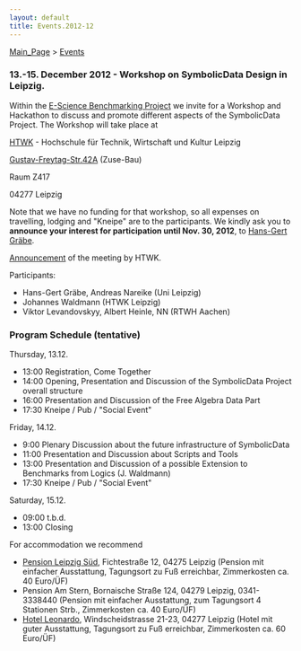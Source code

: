 ```yaml
---
layout: default
title: Events.2012-12
---
```


[Main\_Page](Main_Page "wikilink") \> [Events](Events "wikilink")

### 13.-15. December 2012 - Workshop on SymbolicData Design in Leipzig.

Within the [E-Science Benchmarking Project](Projects.EScience "wikilink") we invite for a Workshop and Hackathon to discuss and promote different aspects of the SymbolicData Project. The Workshop will take place at

  
[HTWK](http://www.htwk-leipzig.de) - Hochschule für Technik, Wirtschaft und Kultur Leipzig

[Gustav-Freytag-Str.42A](http://www.htwk-leipzig.de/index.php?id=239) (Zuse-Bau)

Raum Z417

04277 Leipzig

Note that we have no funding for that workshop, so all expenses on travelling, lodging and "Kneipe" are to the participants. We kindly ask you to **announce your interest for participation until Nov. 30, 2012**, to [Hans-Gert Gräbe](mailto:graebe@informatik.uni-leipzig.de).

[Announcement](http://portal.imn.htwk-leipzig.de/events/workshop-on-symbolicdata-design) of the meeting by HTWK.

Participants:

-   Hans-Gert Gräbe, Andreas Nareike (Uni Leipzig)
-   Johannes Waldmann (HTWK Leipzig)
-   Viktor Levandovskyy, Albert Heinle, NN (RTWH Aachen)

### Program Schedule (tentative)

Thursday, 13.12.

-   13:00 Registration, Come Together
-   14:00 Opening, Presentation and Discussion of the SymbolicData Project overall structure
-   16:00 Presentation and Discussion of the Free Algebra Data Part
-   17:30 Kneipe / Pub / "Social Event"

Friday, 14.12.

-   9:00 Plenary Discussion about the future infrastructure of SymbolicData
-   11:00 Presentation and Discussion about Scripts and Tools
-   13:00 Presentation and Discussion of a possible Extension to Benchmarks from Logics (J. Waldmann)
-   17:30 Kneipe / Pub / "Social Event"

Saturday, 15.12.

-   09:00 t.b.d.
-   13:00 Closing

For accommodation we recommend

-   [Pension Leipzig Süd](http://www.pension-leipzig-sued.de), Fichtestraße 12, 04275 Leipzig (Pension mit einfacher Ausstattung, Tagungsort zu Fuß erreichbar, Zimmerkosten ca. 40 Euro/ÜF)
-   Pension Am Stern, Bornaische Straße 124, 04279 Leipzig, 0341-3338440 (Pension mit einfacher Ausstattung, zum Tagungsort 4 Stationen Strb., Zimmerkosten ca. 40 Euro/ÜF)
-   [Hotel Leonardo](http://www.hotel-leonardo.de/main.htm), Windscheidstrasse 21-23, 04277 Leipzig (Hotel mit guter Ausstattung, Tagungsort zu Fuß erreichbar, Zimmerkosten ca. 60 Euro/ÜF)

